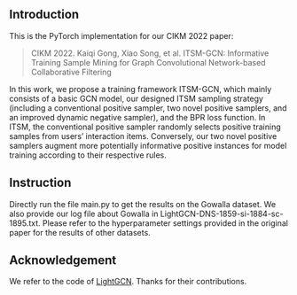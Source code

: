 
## Introduction

This is the PyTorch implementation for our CIKM 2022 paper: 

>CIKM 2022. Kaiqi Gong, Xiao Song, et al. ITSM-GCN: Informative Training Sample Mining for Graph Convolutional Network-based Collaborative Filtering

In this work, we propose a training framework ITSM-GCN, which mainly consists of a basic GCN model, our designed ITSM sampling strategy (including a conventional positive sampler, two novel positive samplers, and an improved dynamic negative sampler), and the BPR loss function. In ITSM, the conventional positive sampler randomly selects positive training samples from users’ interaction items. Conversely, our two novel positive samplers augment more potentially informative positive instances for model training according to their respective rules. 


## Instruction

Directly run the file main.py to get the results on the Gowalla dataset. We also provide our log file about Gowalla in LightGCN-DNS-1859-si-1884-sc-1895.txt. Please refer to the hyperparameter settings provided in the original paper for the results of other datasets. 


## Acknowledgement

We refer to the code of [LightGCN](https://github.com/gusye1234/LightGCN-PyTorch). Thanks for their contributions.

 

